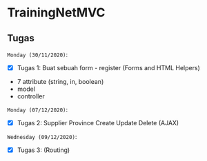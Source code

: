 # TrainingNetMVC



## Tugas

`Monday (30/11/2020)`:

- [x] Tugas 1: Buat sebuah form - register (Forms and HTML Helpers)
- 7 attribute (string, in, boolean)
- model
- controller

`Monday (07/12/2020)`:

- [x] Tugas 2: Supplier Province Create Update Delete (AJAX)

`Wednesday (09/12/2020)`:

- [x] Tugas 3: (Routing)

